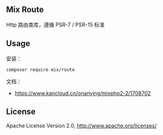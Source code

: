## Mix Route

Http 路由类库，遵循 PSR-7 / PSR-15 标准

## Usage

安装：

```
composer require mix/route
```

文档：

- https://www.kancloud.cn/onanying/mixphp2-2/1708702

## License

Apache License Version 2.0, http://www.apache.org/licenses/
